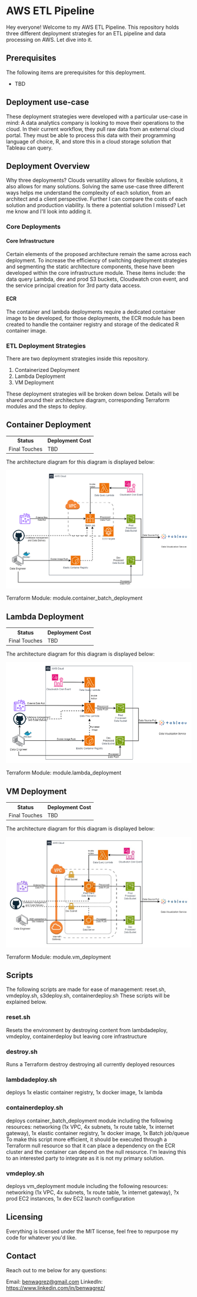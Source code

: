 # AWS ETL Pipeline
Hey everyone! Welcome to my AWS ETL Pipeline. This repository holds three different deployment strategies for an ETL pipeline and data processing on AWS. Let dive into it.

## Prerequisites
The following items are prerequisites for this deployment.
<ul>
    <li>TBD</li>
</ul>

## Deployment use-case
These deployment strategies were developed with a particular use-case in mind: A data analytics company is looking to move their operations to the cloud. In their current workflow, they pull raw data from an external cloud portal. They must be able to process this data with their programming language of choice, R, and store this in a cloud storage solution that Tableau can query.

## Deployment Overview
Why three deployments? Clouds versatility allows for flexible solutions, it also allows for many solutions. Solving the same use-case three different ways helps me understand the complexity of each solution, from an architect and a client perspective. Further I can compare the costs of each solution and production viability. Is there a potential solution I missed? Let me know and I'll look into adding it.
### Core Deployments
#### Core Infrastructure
Certain elements of the proposed architecture remain the same across each deployment. To increase the efficiency of switching deployment strategies and segmenting the static architecture components, these have been developed within the core infrastructure module. These items include: the data query Lambda, dev and prod S3 buckets, Cloudwatch cron event, and the service principal creation for 3rd party data access.
#### ECR
The container and lambda deployments require a dedicated container image to be developed, for those deployments, the ECR module has been created to handle the container registry and storage of the dedicated R container image.
### ETL Deployment Strategies
There are two deployment strategies inside this repository. 
<ol>
    <li>Containerized Deployment</li>
    <li>Lambda Deployment</li>
    <li>VM Deployment</li>
</ol>
These deployment strategies will be broken down below. Details will be shared around their architecture diagram, corresponding Terraform modules and the steps to deploy.

## Container Deployment
<table>
    <tr>
        <th>Status</th><th>Deployment Cost</th>
    </tr>
    <tr>
        <td>Final Touches</td><td>TBD</td>
    </tr>
</table>
The architecture diagram for this diagram is displayed below:

![Container Deployment Diagram](assets/ContainerETLDiagram.png)


Terraform Module:
module.container_batch_deployment

## Lambda Deployment
<table>
    <tr>
        <th>Status</th><th>Deployment Cost</th>
    </tr>
    <tr>
        <td>Final Touches</td><td>TBD</td>
    </tr>
</table>
The architecture diagram for this diagram is displayed below:

![Lambda Deployment Diagram](assets/LambdaETLDiagram.png)

Terraform Module:
module.lambda_deployment

## VM Deployment
<table>
    <tr>
        <th>Status</th><th>Deployment Cost</th>
    </tr>
    <tr>
        <td>Final Touches</td><td>TBD</td>
    </tr>
</table>
The architecture diagram for this diagram is displayed below:

![VM Deployment Diagram](assets/VMETLDiagram.jpg)

Terraform Module:
module.vm_deployment

## Scripts
The following scripts are made for ease of management: reset.sh, vmdeploy.sh, s3deploy.sh, containerdeploy.sh
These scripts will be explained below.

### reset.sh
Resets the environment by destroying content from lambdadeploy, vmdeploy, containerdeploy but leaving core infrastructure

### destroy.sh
Runs a Terraform destroy destroying all currently deployed resources

### lambdadeploy.sh
deploys 1x elastic container registry, 1x docker image, 1x lambda

### containerdeploy.sh
deploys container_batch_deployment module including the following resources: networking (1x VPC, 4x subnets, 
1x route table, 1x internet gateway), 1x elastic container registry, 1x docker image, 1x Batch job/queue
To make this script more efficient, it should be executed through a Terraform null resource so that it can place a dependency on the ECR cluster and the container can depend on the null resource. I'm leaving this to an interested party to integrate as it is not my primary solution.

### vmdeploy.sh
deploys vm_deployment module including the following resources: networking (1x VPC, 4x subnets, 
1x route table, 1x internet gateway), ?x prod EC2 instances, 1x dev EC2 launch configuration

## Licensing

Everything is licensed under the MIT license, feel free to repurpose my code for whatever you'd like.

## Contact

Reach out to me below for any questions:

Email: benwagrez@gmail.com
LinkedIn: https://www.linkedin.com/in/benwagrez/

